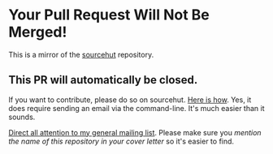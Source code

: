 # Your Pull Request Will Not Be Merged!

This is a mirror of the [sourcehut][repo] repository.

## This PR will automatically be closed.

If you want to contribute, please do so on sourcehut. [Here is how][git-sm].
Yes, it does require sending an email via the command-line. It's much easier
than it sounds.

[Direct all attention to my general mailing list][ml]. Please make sure you
_mention the name of this repository in your cover letter_ so it's easier to
find.

[ml]: https://lists.sr.ht/~rogeruiz/bandeja-paisa
[repo]: https://git.sr.ht/~rogeruiz/neovim.nix
[git-sm]: https://git-send-email.io
